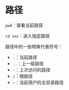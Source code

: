 # 路径

`pwd`：查看当前路径

`cd xxx`：进入指定路径

路径中的一些特殊代表符号：
- `.`：当前路径
- `..`：上一级路径
- `-`：上次访问的路径
- `/`：根路径
- `~`：当前用户的主目录路径